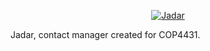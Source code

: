 <a href="https://imgbb.com/"><p align="center"><img src="https://i.ibb.co/3Y5RjR4/Jadar.png" alt="Jadar" border="0"></p></a>

Jadar, contact manager created for COP4431. 
